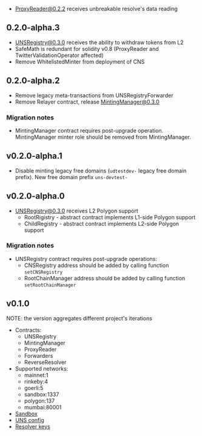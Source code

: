 - ProxyReader@0.2.2 receives unbreakable resolve's data reading

## 0.2.0-alpha.3
- UNSRegistry@0.3.0 receives the ability to withdraw tokens from L2
- SafeMath is redundant for solidity v0.8 (ProxyReader and TwitterValidationOperator affected)
- Remove WhitelistedMinter from deployment of CNS

## 0.2.0-alpha.2
- Remove legacy meta-transactions from UNSRegistryForwarder
- Remove Relayer contract, release MintingManager@0.3.0

### Migration notes
- MintingManager contract requires post-upgrade operation. MintingManager minter role should be removed from MintingManager.

## v0.2.0-alpha.1
- Disable minting legacy free domains (`udtestdev-` legacy free domain prefix). New free domain prefix `uns-devtest-`

## v0.2.0-alpha.0
- UNSRegistry@0.3.0 receives L2 Polygon support
    - RootRigistry - abstract contract implements L1-side Polygon support
    - ChildRegistry - abstract contract implements L2-side Polygon support

### Migration notes
- UNSRegistry contract requires post-upgrade operations:
    - CNSRegistry address should be added by calling function `setCNSRegistry`
    - RootChainManager address should be added by calling function `setRootChainManager`

## v0.1.0
NOTE: the version aggregates different project's iterations
- Contracts:
    - UNSRegistry
    - MintingManager
    - ProxyReader
    - Forwarders
    - ReverseResolver
- Supported networks:
    - mainnet:1
    - rinkeby:4
    - goerli:5
    - sandbox:1337
    - polygon:137
    - mumbai:80001
- [Sandbox](./sandbox/README.md)
- [UNS config](./uns-config.json)
- [Resolver keys](./resolver-keys.json)